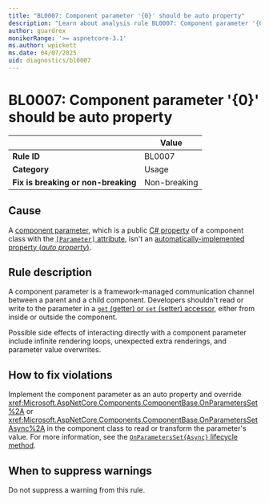 ```yaml
---
title: "BL0007: Component parameter '{0}' should be auto property"
description: "Learn about analysis rule BL0007: Component parameter '{0}' should be auto property"
author: guardrex
monikerRange: '>= aspnetcore-3.1'
ms.author: wpickett
ms.date: 04/07/2025
uid: diagnostics/bl0007
---
```

# BL0007: Component parameter '{0}' should be auto property

|                                     | Value        |
| -                                   | -            |
| **Rule ID**                         | BL0007       |
| **Category**                        | Usage        |
| **Fix is breaking or non-breaking** | Non-breaking |

## Cause

A [component parameter](xref:blazor/components/index#component-parameters), which is a public [C# property](/dotnet/csharp/programming-guide/classes-and-structs/properties) of a component class with the [`[Parameter]` attribute](xref:Microsoft.AspNetCore.Components.ParameterAttribute), isn't an [automatically-implemented property (*auto property*)](/dotnet/csharp/programming-guide/classes-and-structs/auto-implemented-properties).

## Rule description

A component parameter is a framework-managed communication channel between a parent and a child component. Developers shouldn't read or write to the parameter in a [`get` (getter) or `set` (setter) accessor](/dotnet/csharp/programming-guide/classes-and-structs/using-properties), either from inside or outside the component.

Possible side effects of interacting directly with a component parameter include infinite rendering loops, unexpected extra renderings, and parameter value overwrites.

## How to fix violations

Implement the component parameter as an auto property and override <xref:Microsoft.AspNetCore.Components.ComponentBase.OnParametersSet%2A> or <xref:Microsoft.AspNetCore.Components.ComponentBase.OnParametersSetAsync%2A> in the component class to read or transform the parameter's value. For more information, see the [`OnParametersSet{Async}` lifecycle method](xref:blazor/components/lifecycle#after-parameters-are-set-onparameterssetasync).

## When to suppress warnings

Do not suppress a warning from this rule.
